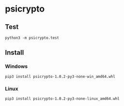 # psicrypto

## Test
```
python3 -m psicrypto.test
```

## Install

### Windows
```
pip3 install psicrypto-1.0.2-py3-none-win_amd64.whl
```

### Linux
```
pip3 install psicrypto-1.0.2-py3-none-linux_amd64.whl
```
